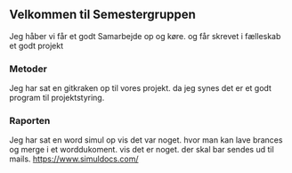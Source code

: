 ## Velkommen til Semestergruppen

Jeg håber vi får et godt Samarbejde op og køre. og får skrevet i fælleskab et godt projekt


### Metoder

Jeg har sat en gitkraken op til vores projekt. da jeg synes det er et godt program til projektstyring.

### Raporten
Jeg har sat en word simul op vis det var noget.
hvor man kan lave brances og merge i et worddukoment. vis det er noget.
der skal bar sendes ud til mails. https://www.simuldocs.com/
 
